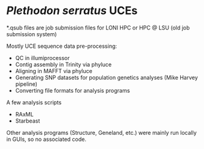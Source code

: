 # _Plethodon serratus_ UCEs

*.qsub files are job submission files for LONI HPC or HPC @ LSU (old job submission system)

Mostly UCE sequence data pre-processing:
- QC in illumiprocessor
- Contig assembly in Trinity via phyluce
- Aligning in MAFFT via phyluce
- Generating SNP datasets for population genetics analyses (Mike Harvey pipeline)
- Converting file formats for analysis programs

A few analysis scripts
- RAxML
- Starbeast

Other analysis programs (Structure, Geneland, etc.) were mainly run locally in GUIs, so no associated code.
